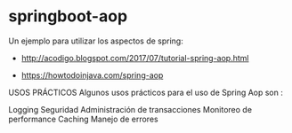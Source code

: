 # springboot-aop

Un ejemplo para utilizar los aspectos de spring:
- http://acodigo.blogspot.com/2017/07/tutorial-spring-aop.html

- https://howtodoinjava.com/spring-aop

USOS PRÁCTICOS
Algunos usos prácticos para el uso de Spring Aop son :

Logging
Seguridad
Administración de transacciones
Monitoreo de performance
Caching
Manejo de errores
